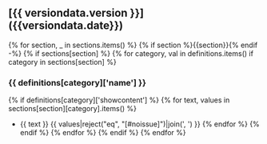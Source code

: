 
## [{{ versiondata.version }}] ({{versiondata.date}})
{% for section, _ in sections.items() %}
{% if section %}{{section}}{% endif -%}
{% if sections[section] %}
{% for category, val in definitions.items() if category in sections[section] %}

### {{ definitions[category]['name'] }}
{% if definitions[category]['showcontent'] %}
{% for text, values in sections[section][category].items() %}
- {{ text }}  {{ values|reject("eq", "[#noissue]")|join(', ') }}
{% endfor %}
{% endif %}
{% endfor %}
{% endif %}
{% endfor %}
